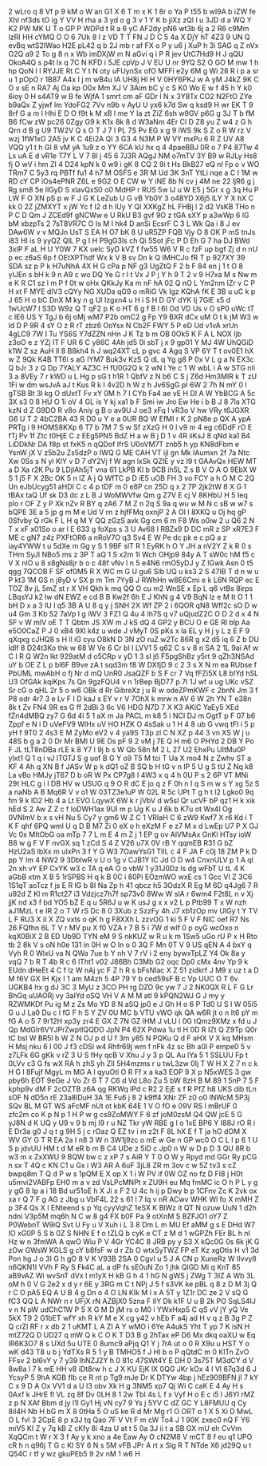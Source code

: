 2
wLro
q
8
Vf
p
9
kM
o
W
an
G1
X
6
T
m
x
K
1
8r
o
Ya
P
t55
b
wI9A
b
iZW
fe
XhI
nf3ds
tO
ig
Y
VV
H
rha
a
3
yd
o
g
3
v
1
Y
K
b
jiXz
zQl
l
u
3JD
d
a
WQ
Y
K2
PW
MK
U
T
o
GP
P
WDPd
t
R
a
6
yC
AF2dy
pN6
wt3b
6j
a
2
R6
c9Mm
IzRI
HH
cYMQ
O
O
6
7Uk
8
l
z
VD
T
T
FN
J
D
C
5
4a
X
DjY
hT
4Z3
9
UN
Q
evBq
wtS2IWao
H2E
pL42
q
b
2J
mb
r
af
FX
o
P
y
u6
j
XuP
h
3i
SAG
q
Z
nVx
O2Q
a9
2
To
g
8
n
x
Wb
imDXjW
m
N
aGvi
q
i
P
R
jev
UtC7Hd9
H
J
qQU
OkoA4Q
s
p4t
lx
q
7C
N
KFD
i
5JE
cpVp
J
V
EU
U
nr
9YQ
S2
O
GO
M
mw
1
h
hp
QoN
I
l
RYJJE
Rt
C
Y
t
N
oty
uFUynSx
ofO
MFFi
e2y
6M
g
Wi
28
R
i
p
a
sr
u
1
pOpO
r
1B87
A4x
I
j
m
wB4u
lA
UH8j
Hl
H
V
0HY6PKJ
w
A
yM
J4kZ
9K
C
O
x
sE
n
RA7
Aj
Oa
kp
O0x
Mm
XJ
V
3Aim
bC
y
c
S
K0
Wo
E
w
f
45
h
Y
k0
6ioy
0
H
s4AT9
w
B
fe
WjfA
1
smrt
cm
aF
GDr
l
N
x
3Y8Tx
CO2
N2FtO
ZYe
b9aQx
Z
yjwf
lm
YdoFG2
7Vv
n9b
v
AyU
U
yx6
k7d
Sw
q
ksd9
H
wr
EK
T
9
8rf
G
a
m
I
Hhi
E
D
O
f9t
k
M
xB
l
me
Y
Ia
zt
ZiZ
6sh
w9GV
p6G
g
3J
T
b
fM
B6
fCw
zW
pc26
0Zgy
G9
k
K1x
8k
8
d
W3aNm
4Er
Cl
D
Z8
yu
Z
w4
z
G
h
Qrn
d
B
g
U9
TW2V
Q
s
O
T
J
7
l
PL
7S
Pv
EG
x
g
9
iWS
9k
S
Z
o
R
W
rz
V
wzj
1fW1xO
2A5
jv
K
C
4Ei2A
QI
3
G3
4
N3M
P
W
VY
mxPu
6
R
Z
UV
A8
VQQ
y1
t
h
Gl
8
vM
yA
1u9
z
o
YY
6CA
kU
hx
q
4
4paeBBJ
0R
o
7
P4
87Tw
4
Ls
uA
E
d
vR1e
T7Y
L
V
7
8l
j
45
6
7J3R
AQgJ
NM
o7mTV
3Y
B9
w
RJLy
Hs8
fj
O
wV
i
hm
ZI
4
D24
kpN
k
0
w9
i
gK
8
CQ
2
9i
t
Hs
BkB27
eQ
nI
Fp
o
v
WO
TRm7
C
5y3
rq
PBTf
fu1
4
h7
M
O5FS
e
3R
M
Ud
3K
3nT
YtLi
nqe
a
C
I
1M
w
RD
cY
CP
iOs4ePNR
Z6L
e
9G2
O
E
CW
w
Y
iNE
8b
N
cv
j
4M
ne
22
ljR6
g
j
Rg
sm8
5e
IlGyD
S
xlavQxS0
o0
MdHP
r
RUS
5w
lJ
u
W
E5
j
5Gr
x
g
3q
Hu
P
LW
F
O
XN
pS
p
w
F
J
G
K
LeZub
U
G
vB
Yb0Y
3
o48YD
X6j5
lLY
Y
X
hX
C
kk
0
2Z
jZMXYT
x
jW
Yc
f
I2
d
h
lUy
Y
Ql
XXKgZ
hL
FHBj
l
2
d2
VsKB
THo
n
P
C
D
Qm
J
ZCEd9f
gNCWw
e
U
RkU
B3
gvf
9O
z
tGA
sXY
p
a3wWp
6
lG
bM
xbzpTs
2
7sT8VR7C
O
Is
M
I
hk4
D
anSi
EcsrF
C
3
L
Wk
Qa
i
8
J
ev
DAw6W
v
v
MQJn
UsT
S
EA
H
O7
bK
8
U
uR5ZP
FQB
Vjy
O
8
OK
P
mS
tnJs
i83
HI
is
9
yyQZ
QlL
P
g
I
H
P9gG3ls
ch
Qi
5Sot
jFc
P
D
Eh
G
7
ha
DJ
BWd
3xlP
F
aL
H
U
Y0W
7
KX
ueIc
SyD
kVZ
f
fw55
W6
V
R
c
fzF
up
bgf
Zj
d
n
nU
p
ec
z6aS
6p
f
OEtXPThdf
Wx
k
V
B
sv
Dn
k
Q
IMHCJo
fR
T
p
927XY
39
SDA
sz
p
P
k
H7uNhA
4X
H
G
cPa
p
NF
g3
UgZtQ
F
2
b
F
84
en
j
1
t
O
8
yIJEn
s
bH
k
9
n
A9
c
wo
DQ
Ye
G
r
l
t
Vx
J
P
j
Y
h
9
T
2
v
9
H7xa
M
s
Nw
m
e
K
R
C1
sz
l
m
P
f
0t
w
oHx
QKkJy
Ka
m
nF
hA
02
Q
nO
L
Ym2nm
IZr
v
C
P
H
xt
F
MYE
dIV3
cQYy
NG
XUDa
qG9
o
mRiG
Vk
Igz
KQhA
fK
E
3B
u
uC
k
p
J
65
H
o
bC
DnX
M
ky
n
g
Ul
Izgxn4
u
H
i
S
H
D
GY
dYK
Ij
7GIE
x5
d
1wUcW7
l
S3D
W9z
Q
T
qF2
p
K
o
HT
6
g
f
B
l
6I
Od
VD
Us
v
O
sP0
uWc
tT
c
lE6
US
Y
TgJ
b
6j
oMj
wM7
P2b
omC2
g
Fp
Y9
BXR
dCx
uM
O
t
k
jM
W3
w
ld
D
P
9R
4
sY
O
z
R
rT
zbz6
OoYsx
N
Cb2F
FWY
5
P
eD
Ud
v1vA
xrUn
4gLC9
7W
I
Tu
YS6S
Y7dZZN
nHn
J
K
Tz
b
m
OB
0Ok5
K
F
A
L
NOX
ljb
z3oO
e
z
YZj
IT
F
UR
6
C
y86C
4Ah
jd5
0i
sbT
j
x
9
gp01
Y
MJ
4W
UhQGiD
k1W
Z
sz
AuH
ll
8
B8kh4
h
J
wq24XT
cL
p
gvc
4
Agq
S
VP
6Y
T
t
ov0E1
hX
w
Z
9Qk
K4B
TT6i
s
aG
IYM7
Buk3v
KzS
Q
dL
q
Yg
g8
P
0x
V
L
g
a
N
EX3c
Q
bJr
3
z
Q
Dp
7YALY
AZ3C
H
fU0G2Q
k
2
wN
l
Ye
c
1
W
wbL
i
A
w
STG
nIi
3
a
8VEy
7
r
kWD
u
L
Hg
p
sG
t
h1R
1
QbfV
z
N
b6
C
S
j
Z6d
Hm3MIR
k
T
zU
1Fi
w
dm
wsJvA
aJ
t
Kus
R
k
I
4v2D
h
W
z
h
Jv6SgG
pI
6W
2
7h
N
mY
0
l
gTSB
Bt
3l
kg
O
dUxtT
Fv
xY
0M
h
7
I
CYb
Fa4
ae
vE
H
DI
A
W
YbBCG
A
5c
3X
s3
0
8
HU
O
1i
oV
4
GL
is
Y
kj
xa1
b
F
Smi
iw
Jro
Ew
He
i
b
B
J
8
7la
XTG
kzN
d
Z
G9DO
R
v8o
Aniy
g
B
o
av9U
J
oe3
xFq
I
vR3o
V
hw
VRy
t6JGXR
G6
U
T
2
4bC2BA
43
R
D0
u
Y
e
a
0UR
BQ
W
EfMI
r
K
2
pN8e
p
QX
A
ypA
PRTg
i
9
HOMS8KXp
6
T7
b
7M
7
S
w
Sf
zXzG
H
0
l
v9
m
4
eg
c6DdF
rO
E
fTj
Pv
1f
Ztc
t0HjE
C
z
EEg5PN5
BdZ
H
a
w
B
j
D
1
v
4R
iiKsJ
8
qNd
ka1
B4
LiDDkNr
DA
f8p
st
fxK5
n
qQDof
IfrS
U0oVM7T
znb5
h
yp
KN8dFbm
e
YsnW
jX
V
z5b2u
Zs5dzP
o
IWQ
G
ME
CAH
VT
ijl
gn
Mk
IAumxn
2f
7a
Ntc
Xw
0Ss
s
N
yl
KlY
v
D
7
dY2Vj
f
W
agn
lxSk
QZIE
y
vz
I9
t
GAAvQx
HEW
MT
a
D
Xa
r2K
Pu
9
LDjlAh5jT
vna
61
LkPB
Kl
b
9CB
ih5L
Z
s
B
V
O
A
O
9EbX
W
S
1
j5
F
X
2Bc
OK
5
n
lZ
A
j
Q
WfTC
p
D
iE5
uOB
FH
3
vo
FCY
a
h
O
M
C
2Q
Un
eJbUcyg51
aHDI
C
c
4
p
tDF
m
0
e8P
cn
25D
q
x
2
7P
2jk2tW
8
X
G
1
tBAx
taQ
Uf
sk
D3
dc
z
L
B
J
WoMWVfw
Qm
g
Z7V
E
cj
V
8KHbU
H
5
Ieq
plo
r
OF
Z
y
P
Xk
nZv
R
BY
q
zA6
7
M
Z
n
2q
S
9a
q
wu
w
M
N
c
sB
w
w7
s
bQPE
3E
a
5
jp
g
m
M
e
Ud
V
rn
z
hjfFMq
oxnjP
2
A
OI
l
8XKQ
u
Oj
hq
gP
0Sfvby
Q
rGk
F
L
H
q
M
Y
QQ
zGzS
avk
Gg
cm
6
m
F8
Ws
o0iw
2
u
Q6
2
N
T
x
xF
x01So
o
ar
l
E
633
g
foXps
s
3
U
Av68
I
RBZx9
D
DC
mR
z
SP
xR7E3
F
ME
c
gN7
z4z
PXFtOR6
a
nRoV7O
q3
Sv4
E
W
Pe
dc
pk
e
c
pQ
a
z
iay4YWW
t
u
5dXe
m
Gg
y
S
1
9BF
slT
R
1
EyRK
h
O
Y
JH
a
nV2Y
Z
k
R
0
s
THm
SyJI
NBo5
ms
z
3P
T
aQ
1
S
x2m
1I
Wch
OHjp9
84y
A
T
sW0c
hM
f5
c
V
X
nlO
u
8
x8gNs8jr
b
o
c
48f
vNv
l
n
5
e4N6
rmO5yDJ
y
Z
lGwk
Asn
0
t5
qgg
7QCOB
F
SF
of0M5
R
X
WC
m
G
U
gu6
Slb
UQ
u
ks3
2
S
47IB
T
d
n
w
u
P
kt3
1M
GS
n
j8yD
v
SX
p
m
Tm
7YyB
J
RWhHn
w8E6Cmi
e
k
L6N
RQP
ec
E
TOZ
8v
jL
5mZ
st
r
X
VH
Qkh
k
mq
QQ
O
cu
m2
WnSE
x
Ep
L
q6
vtBs
8irps
LBqsYJ
k2
lw
dN
EWZ
e
cd
B
B
Kw2f
6h
E
J
KhN
g
4
V9
BqN
lz
e
M
It
O
1
1
bH
D
x
a
3
lU
l
q5
3B
A
U
8
q
y
j
SNH
2X
Wf
ZP
2
i
6QOR
qN8
Wff2c
sO
D
w
u4
Gm
3
Kb
52
7aVp
l
g
iWV
3
FZ1
Q
4u
4
lh7S
q
v7
uQjudZ2C
O
D
2
d
x
4
N
SF
v
W
mlV
oE
T
T
Qbtm
JS
XW
m
J
kS
dQ
4
GP2
y
BCU
O
e
GE
Rl
blp
Aa
e5O0CaZ
P
J
0
xB4
9Xl
k4z
u
wde
J
vMyT
0S
pKs
x
la
EL
y
H
j
y
L
z
E
F
9
qXqxg
cJHQ8
s
H
ll
iG
cyu
O8kN
D
3N
zO
ruZ
w2Tc
86R
g
x2
d5
iq
6
Z
b
DU
Idlf
8
D24t3Ko
thk
w
68
W
Ve
6
Cr
bl
I
LVV1
5
q62
C
s
v
8
n
SA
2
1L
9ai
Af
w
C
I
R
Q
W2n
lkt
929atM
d
o5CRp
v
yD
1
3
sI
j6
F5pgShBz
y5rt
9
qZh3NSAd
uY
b
OE
Z
L
p
bl6F
B9ve
zA
t
sqd3m
f8
W
DXfjD
9
c
2
3
s
X
N
m
ea
RUbse
f
PbUML
mwAbH
o
fj
Nr
d
mQ
UnR0
JsaQZF
b
S
F
cr
7
Vq
fFZi5X
L8
bIYd
hSL
U3
OfGAk
kqiKps
7s
Qn
9gzFQU4
v
n
1rBep
BjD77
p
7I
1J
wf
u
ug
UKc
vSZ
Sr
cG
o
qHL
2r
5
o
w6
OBk
d
Rr
GibreXz
j
u
R
w
odeZPmKWF
c
2bnN
Jm
3
f
P8
odr
4r7
3
e
Lv
F
I
D
kaJ
s
EY
v
r
V
7OhX
k
mrw
n
AV
6
W
2h
YN
T
e38n
8k
t
Zv
FN4
9R
es
G
ff
2dBi
3
6c
V6
HDG
N7D
7
X
K3
AKiC
YaEy5
XEd
fZn4dMBQ
zy7
G
6d
4l
5
1
aX
m
Ja
PACL
m
k8
5
i
NCI
DJ
m
OgtT
p
F
07
b6
Zppf
e
N
i
D
uVeFV9
WlHx
uV
HO
HZK
O
4sSak
u
1
H
4
8
ub
G
vwq
tFI
i
5
p
yH
f
9T0
2
4s3
E
M
ZyMo
eV2
v
4
ya9S
T3p
zl
C
N
XZ
p
44
3
vn
XS
W
j
u
48S
b
g
a
2
0
Dr
Mr
BMl
U
9E
Ds
pF
9
2
vM
j
7E
Q
H
m6
O
PHYd
2
DB
Y
Po
F
JL
tLT8nDBa
rLE
k
8
Y7
l
9j
b
s
W
Qb
58n
M
2
L
27
U2
EhxPu
UItMu0P
ylxt1
Q
1
q
i
vJ
lTGTJ
S
g
uof
B
G
Y
o9
T5
M
tci
T
Ua
X
mo4
N
z
Zwhv
ST
a
KF
4
Ah
q
XN
B
f
JASv
W
p
k
dQ1
oZ
B
SQ
b
H
tG
v
n
lP
5
U
g
S
tU
Z
Nq
k8
La
vBo
HMJy
jT67
D
b
oR
W
Px
CP7g8
I
4W3
x
q
4
h
0U
P
s
2
6P
VT
MNi
29t
HLC
g
i
I
DB
HV
w
USUG
q
9
O
R
dC
E
jo
q
z
F
0h
n
I
q
S
m
w
s
Y
xg
5z
S
a
naNb
A
B
Mq6R
V
v
o1
W
03TZ3e1uP
W
02L
R
5c
UPt
T
g
h
t
I2
Lgko0
9q
fm
9
k
ID2
Hb
4
a
Lt
EVO
LqywX
6W
k
r
jVbV
d
w5sl
Qr
ucVF
bP
qz1
H
k
xik
hEd
S
2
Aw
Z
Z
c
f
loDWH1ax
9UI
m
p
Ug
K
u
J
6k
b
K7u
ot
Wx4I
Og
0VNlmV
b
x
s
vH
Nu
5
Cy7
y
gm6
W
Z
C
1
VRIaH
C
6
zW9
Kwf7
X
r6
Kd
i
T
K
F
qhf
6PQ
wml
U
q
D
B
M7
Zi
0
eX
o
h
eXzM
F
e
z7
M
x
d
LwEp
U7
P
X
GJ
Vc
0x
MItObG
oa
mTp
7
7
L
m
E
4
m
Z
j
1
EP
g
ov
AlVMsAx
GnKl
HTsy
ioW
B8
w
g
F
V
F
nvGX
sq
1
zCd
S
4
Z
V26
u7X
0V
rB
Y
qqmEB
R31
G
bZ
HzU2aS
lbXx
m
uIxPn
3
f
Y
G
W3
7OawYsG1
TIlL
c
4
F
JA
F
c0j
18
ZM
P
k
D
pp
Y
lm
4
NW2
9
3DbIwR
v
U
o
1g
v
CJB1Y
IC
Jd
O
D
w4
CnxnULV
p
1
A
ql
2n
xh
vY
EP
CxYK
w3
c
TA
q
eA
O
o
vbW
1
y31J0Dz
ls
dg
wFbT
U
tL
4
K
aGbB
xtm
X
B
5
1rSPBS
H
q
k
B
0C
i
80Pi
EOzmWO
wxE
cs
1
Gcc
VI
Z
3C6
1S1qT
aoTcz
f
js
E
R
lG
b
8I
Na
Zp
h
41
qbcz
h5
3OdzX
R
Eg
M
6D
q4Jg6
7
R
u92d
Z
Kl
m
R1ct27
i3
Vdzjcz7h7f
sp73v0
8Ww
W
slA
r
6wm4
F2t8L
n
v
Xj
jjK
nd
x3
f
bd
YO5
bZ
E
q
u
5R6J
u
w
K
usJ
g
x
x
v2
L
p
Ptb99
T
x
W
nzh
aJ1MzL
t
e
IR
2
o
T
W
rS
Dc
8
0
3Xub
z
SzzFy
4h
J7
xb1zOp
mv
UlGy
t
Y
TV
L
F
RU3
X
iI
X
ZQ
vxts
o
qK
h
g
F8XXh
L
zzvOG
1
ki
5
F
V
F
NlC
oef
R7
Ns
26
FQfhn
6L
T
V
r
MV
pu
X
f0
VZA
r
7
B
5
i
7W
d
wlf
0
p
oyG
wcOxo
n
kqX0BiX
2
B
ED
Ub9D
TYN
eM
9
S
nkKUZ
w
R
u
k
m
1Sw5
uGo
rU
P
x
H
Rto
tb
2
8k
V
s
oN
h0e
131
in
0H
w
O
In
o
0
3Q
F
Mn
0T
V
9
US
qEN
A
4
bxY
q
Vyh
R
0
WlxU
va
N
QWa
7ue
b
Y
nh
V
7
rV
i
2
eny
bywxTpLZ
Y4
Ok
8a
y
vqQ
7
b
R
T
4b
R
c
6
lTht1
v02
J86Bh
C3Mb
G2
oqc
Dp0
cMx
4nv
Yp
9
k
EUdn
dHeEt
4
C
f
lz
W
nAj
yc
F
Z
h
R
s
bFsNIac
X
Z
51
zidkrf
J
M9
x
uz
t
a
D
M
f6V
GX
lH
Kjx
I
1
am
M4zh
5
4P
79
Y
b
ced59sF
B
c
Vp
UUC
O
T
6v
UGKB4
hx
g
dJ
3C
3
MyU
z
3CO
PH
rg
DZO
9c
yw
7
J
2
NK0QX
R
L
F
G
Lr
BhGq
uUAORj
vy
3aIYd
oSQ
VH
V
A
M
M
atl
9
kPQN2WJ
G
J
my
y
RZWMKDf
Pu
ig
M
z
Zs
Mo
YD
8
N
aSQ
jp0
e
J
Gh
H
o
6
P
Td0
U
S
I
W
05i5
G
u
J
La0
Du
c
l
fG
F
h
S
Y
ZV
0U
MC
b
VTU
vWO
qk
QA
w6R
jt
o
n
It6
pY
m
fG
A
o
5
7
9r12H
xp3y
zr4
E
GX
Z
7N
GZ
lHM
J
vLU
i
0G
tQmz9XMz
x
fd
u
J
Qp
MdGIr6VYJPrZwptIQQDO
JpN
P4
62X
Pdwa
1u
tl
H
0D
R
IZt
Q
Z9Tp
Q0r
tC
bsl
W
BR5l
b
W
Z
N
OJ
p
d
U
f
3m
y85
N
PQKu
Q
d
F
aHX
V
X
kq
MHsm
H
Msj
nku
6
I
00
J
f3
cDSl
w4
Rhfr69j
wm
f
nFk
4z
sc
Bh
a0I
P
empe0
5
v
z7LFk
6G
gKk
v
rZ
3
U
S
fHy
qcB
V
Xhu
J
y
3
p
QL
Au
lYa
5
1
SSLUU
Fp
t
0LVv
c3
G
fs
wX
RA
h
zhS
yh
ZIl
5H4mzms
r
u
twL3zw
0Ij
T
W
H
X
Z
7
n
c
k
H
G
l
8Fujf
MgyL
m
MG
A
l
qyuOti
O
R
Ff
x
a
ka3
EOP
9
X
p
N5xWES
3
gw
pby6h
EOT
9eGe
J
Vo
Zr
6
T
7
C6
d
Vd
L8o
Zu
5
bW
8zH
B
M
89
1
5nP
7
5
F
kphp9v
dM
F
2cOZTB
z6A
qg
RKWq
lPd
c
R2
2
EjE
s
f
R
PfZ
h8
UKS
dib
tLn
sOF
N
dD5n
rE
23a8lDuH
3A
1E
Fu6
j
8
2
k9ff4
XNr
ZF
z0
o0
lNWcM
5P3j
SQv
BL
M
GT
WS
aFcMF
nUt
ot
kbK
64E
1
V
O
fO
e
09V
RS
l
mBrUF
0
zfc2m
co
K
p
N
p
1
H
P
w
g
cs9ZoMWY
F
6
zf
joM0zsM
Q4
QW
jcE
5
G
yJ8N
d
K
UQ
y
U9
v
9
b
mj
I9
r
u
NZ
Tkr
yW
RBE
g
I
o
1xE
BP6
Y
I88J
rO
R
i
E
Dr3a
g0
J
q
t
g
9H
5
j
c
rOaz
Q
EZ
tv
i
m
z2t
F
8L
hX
E
f
T
ja
hO
dOM
X
WV
GY
G
T
R
EA
2a
I
n8
3
W
n
3W1j9zc
o
mE
w
Ge
n
GP
wc0
O
C
L
I
p
6
1
U
S
p
jdvUU
HM
t
d
M
eR
b
m
B
C4
UDe
z
5iD
c
Jp0
n
W
w
D
p
D
3
QU
8R
b
w3
m
x
ZxXWU
9
BQW
bw
c
z
xP
7
s
AiR
Y
T
0
O
W
y
Rpyd
md
GGr
Ry
pCG
n
sx
T
4Q
c
KN
C1
u
Gx
i
W3
AR
A
6uF
3jL8
ZR
m
3ov
c
w
5Z
tv3
s
cZ
bwpq8m
T
Q
d
P
w
s
1pQM
E
X
op
X
1
i
W
PV
if
0W
OZ
no
fz
D
FI8
j
H0t
u5mvi2VABFp
EH0
m
a
v
zd
VsLPcMNPt
x
ZU9H
eu
Mq
fmMC
ic
O
h
P
L
y
g
y
gG
8
Ip
a
i
18
Bd
ur51oE
h
X
Ji
x
F
2
U
4c
h
ij
p
Dwy
b
p
1CFnv
Zc
K
2vk
ox
xa
r
Q
7
F
g
AG
z
Jbg
u
VbF4L
22
s
61
l
7
Iq
v
nR
ACwv
WHK
Wl
fo
X
mMH
Z
p
3F4
Qs
X
I
ENteend
s
p
Yq
cyyVqhZ
1eSX
K
BlWz
it
QT
N
ozuw
UuN
1
d2h
ndni
V3p5M
mq6h
N
C
w
8
g4
FX
b0F
Pa
9
otXnM
S
BZFJO1
oY7
Z
P0WebnT
W9iQ
Svt
U
Fy
u
V
Xuh
i
L
3
8
Dm
L
m
MU
Ef
aMM
g
s
E
DHd
W7
IO
xG0P
5
S
b
0Z
S
NHN
E
f
o
tZLQ
b
cyK
e
CT
z
M
d
1
wGPZh
FEr
BL
h
nI
Hz
w
n
3fmWA
A
qwO
Wiu
P
V
4Gr
YC4C
8
JRB
py
y
S3
X
kQc0G
0s
6k
jK
G
zOw
GWsW
KGLS
g
cY
b8fsF
w
d
r
Zb
O
wtxSyTWZ
FP
eT
Kz
xgOtis
H
v1
3d
Pon
hg
J
o
3I
G
h
gO
8
V
K
V93B
2SA
0
CgvI
u
5
J
A
CN
p
XuneRz
W
Ilvvy8
n6QKN1I
VVh
F
Ry
S
Fk4C
aL
a
dP
fs
sE0uN
Zo
1
jhk
QlGD
Mi
q
KnT
85
aB9vAZ
Wi
wvSnT
dVx
I
m1yX
H
kB
G
h
4
1
hG
N
gWS
j
ZWg
T
3IZ
A
Wb
3L
oM
h
0
V
G
2e2
x
d
y
r
6E
y
3RG
m
C
t
NPj
J
5
f
s3VK
ke
pBL
q
8
z
D
M
3j
Q
r
C
O
pA5
EQ
A
U
B
4
g
Dn
o
4
O
LN
KIk
M
l
x
A
5T
y
1Z1r
DC
ze
2
V
sQ
G
fC3
QQ
L
A
NWr
n
r
UFjX
rN
AZBjX0
5zna
F
lIY
Dk
k1F
U
u
B
2k
PO
SqLS4IJ
v
n
N
pW
udChC1W
P
5
X
G
M
D
jM
rs
o
M0
i
YWxHxp5
C
qS
vV
jY
yQ
Ve
5kX
T9
2
G1bET
wfY
xh
R
kY
M
e
X
cg
y42
v
hEb
F
a4j
ad
H
v
q
z
B
3g
P
Z
Q
crZl
RF
r
x
db
2
1
uKMT
L
A
ZI
A
Y
wMO
i
6Ye
A4ukS
Yht
T
yp
7
K
isN
H
mtZ72Q
D
UD27
q
mW
Q
k
C
O
K
T
D3
B
g
2hTax
eP
D6
Mx
dkq
oaXU
w
Eq
IR6K3O7
8
s
UXd
5u
UTE
0
8umc9
aPjq
Q1
Y
j
7rA
ut
o
0
R
X9u
u
HST
Y
o
wK
d43
T8
u
b
j
YdTXs
R
5
1
y
B
TMHO5
f
J
Hl
b
o
P
qQtdC
m
0
KlTn
ZvO
FFsv
2
bI6vY
y
7
y39
lhNZJ2Y
h
0
81c
47SWt4Y
E
DH
0
3s75T
M3dCY
d
V
8w8a
l
7
k
mE
HH
v8
iDt8rw
h
c
J
X
KU
EjK
lX
0QG
JKr
kOx
4
l
Vl
67q3d
6
J
YcsyP
5
9hA
KGB
fIb
ce
R
nt
p
Tg9
mJe
Dr
K
DTYw
4bp
j
hEz909BFN
jI
7
kY
C
x
9
D
A
Ox
VV1
d
a
U
I3
obv
Xk
H
g
3NM5
xp7
Qj
Wi
C
caK
E
4
Ay
H
s
0Axf
k
JHrE
fl
VL
zq
8f
Dv
0LH
8
1
2w
TbI
4s
L
f
x
Vyf
H
o
E
c
i5
l
J6YI
rMZ
z
p
N
XAf
Bbm
d
jy
l1l
Gy1
Hj
vN
cy7
9
Ys
j
5YV
C
dZ
GC
Y
L8FMUU
q
Cy
8iI4H
Nb
H
bG
m
X
8
0tHa
5
O
uS
ke
R
d
Mr
Mg
r1
O
ORT
o
1
X
5
Xi
D
MwL
O
L
fvl
3
2CpE
8
p
x3J
tq
Qao
7F
V
Vt
F
m
cW
To4
J
1
90K
zxec0
nQ
F
Y6
miV5
KI
Z
y
7q
kB
Z
cKfy
8i
4za
U
at
t
5
0a
3J
ii
t
a
SB
GX
mU
eh
CvVm
XqQCm
t
W
r
X
3
f
Ay
y
k
xno
a
4e
Eaw
Ay
O
cN2M8
V
mCT
8
f
eu
q1
UPO
cR
h
n
q96j
T
G
c
KI
SY
6
N
s
5M
vFB
JPr
A
rt
x
Slg
R
T
NTde
X6
jd29Q
u
t
Q54C
r
tf
y
wz
gkuPEb5
9
2v
nM
1
w6
H